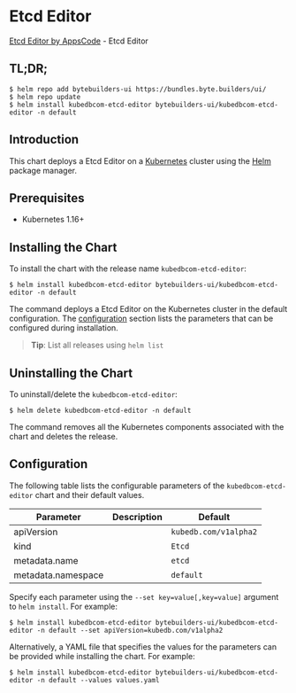 # Etcd Editor

[Etcd Editor by AppsCode](https://byte.builders) - Etcd Editor

## TL;DR;

```console
$ helm repo add bytebuilders-ui https://bundles.byte.builders/ui/
$ helm repo update
$ helm install kubedbcom-etcd-editor bytebuilders-ui/kubedbcom-etcd-editor -n default
```

## Introduction

This chart deploys a Etcd Editor on a [Kubernetes](http://kubernetes.io) cluster using the [Helm](https://helm.sh) package manager.

## Prerequisites

- Kubernetes 1.16+

## Installing the Chart

To install the chart with the release name `kubedbcom-etcd-editor`:

```console
$ helm install kubedbcom-etcd-editor bytebuilders-ui/kubedbcom-etcd-editor -n default
```

The command deploys a Etcd Editor on the Kubernetes cluster in the default configuration. The [configuration](#configuration) section lists the parameters that can be configured during installation.

> **Tip**: List all releases using `helm list`

## Uninstalling the Chart

To uninstall/delete the `kubedbcom-etcd-editor`:

```console
$ helm delete kubedbcom-etcd-editor -n default
```

The command removes all the Kubernetes components associated with the chart and deletes the release.

## Configuration

The following table lists the configurable parameters of the `kubedbcom-etcd-editor` chart and their default values.

|     Parameter      | Description |             Default              |
|--------------------|-------------|----------------------------------|
| apiVersion         |             | <code>kubedb.com/v1alpha2</code> |
| kind               |             | <code>Etcd</code>                |
| metadata.name      |             | <code>etcd</code>                |
| metadata.namespace |             | <code>default</code>             |


Specify each parameter using the `--set key=value[,key=value]` argument to `helm install`. For example:

```console
$ helm install kubedbcom-etcd-editor bytebuilders-ui/kubedbcom-etcd-editor -n default --set apiVersion=kubedb.com/v1alpha2
```

Alternatively, a YAML file that specifies the values for the parameters can be provided while
installing the chart. For example:

```console
$ helm install kubedbcom-etcd-editor bytebuilders-ui/kubedbcom-etcd-editor -n default --values values.yaml
```
